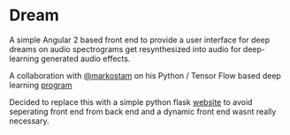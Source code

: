 # Dream

A simple Angular 2 based front end to provide a user interface for deep dreams on audio spectrograms get resynthesized into audio for deep-learning generated audio effects.

A collaboration with [@markostam](https://github.com/markostam) on his Python / Tensor Flow based deep learning [program](https://github.com/markostam/audio-deepdream-tf)

Decided to replace this with a simple python flask [website](https://github.com/zebesta/audio-deepdream-tf) to avoid seperating front end from back end and a dynamic front end wasnt really necessary.

